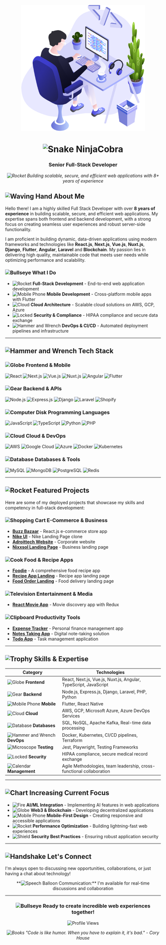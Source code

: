 <div align="center">
  <img src="https://github.com/ninjacobra/ninjacobra/blob/main/images/illustration.png" width="400" alt="NinjaCobra Illustration"/>
  
  # <img src="https://api.iconify.design/game-icons:snake.svg?color=%23FFD700" alt="Snake" width="35" height="35" /> NinjaCobra
  ### Senior Full-Stack Developer
  
  *<img src="https://cdn.jsdelivr.net/gh/twitter/twemoji@14.0.2/assets/72x72/1f680.png" alt="Rocket" width="20" height="20" /> Building scalable, secure, and efficient web applications with 8+ years of experience*
</div>

## <img src="https://raw.githubusercontent.com/Tarikul-Islam-Anik/Animated-Fluent-Emojis/master/Emojis/Hand%20gestures/Waving%20Hand.png" alt="Waving Hand" width="35" height="35" /> About Me

Hello there! I am a highly skilled Full Stack Developer with over **8 years of experience** in building scalable, secure, and efficient web applications. My expertise spans both frontend and backend development, with a strong focus on creating seamless user experiences and robust server-side functionality.

I am proficient in building dynamic, data-driven applications using modern frameworks and technologies like **React.js**, **Next.js**, **Vue.js**, **Nuxt.js**, **Django**, **Flutter**, **Angular**, **Laravel** and **Blockchain**. My passion lies in delivering high quality, maintainable code that meets user needs while optimizing performance and scalability.

### <img src="https://api.iconify.design/streamline-color:target-flat.svg" alt="Bullseye" width="25" height="25" /> What I Do
- <img src="https://api.iconify.design/material-icon-theme:rocket.svg" alt="Rocket" width="20" height="20" /> **Full-Stack Development** - End-to-end web application development
- <img src="https://api.iconify.design/emojione:mobile-phone.svg" alt="Mobile Phone" width="20" height="20" /> **Mobile Development** - Cross-platform mobile apps with Flutter
- <img src="https://api.iconify.design/fluent-color:cloud-16.svg" alt="Cloud" width="20" height="20" /> **Cloud Architecture** - Scalable cloud solutions on AWS, GCP, Azure
- <img src="https://api.iconify.design/fluent-color:lock-shield-16.svg" alt="Locked" width="20" height="20" /> **Security & Compliance** - HIPAA compliance and secure data exchange
- <img src="https://api.iconify.design/streamline-stickies-color:date-time-setting.svg" alt="Hammer and Wrench" width="20" height="20" /> **DevOps & CI/CD** - Automated deployment pipelines and infrastructure

---

## <img src="https://raw.githubusercontent.com/Tarikul-Islam-Anik/Animated-Fluent-Emojis/master/Emojis/Objects/Hammer%20and%20Wrench.png" alt="Hammer and Wrench" width="35" height="35" /> Tech Stack

### <img src="https://api.iconify.design/noto:globe-showing-asia-australia.svg" alt="Globe" width="25" height="25" /> **Frontend & Mobile**
![React](https://img.shields.io/badge/React-20232A?style=for-the-badge&logo=react&logoColor=61DAFB)
![Next.js](https://img.shields.io/badge/Next.js-000000?style=for-the-badge&logo=next.js&logoColor=white)
![Vue.js](https://img.shields.io/badge/Vue.js-35495E?style=for-the-badge&logo=vue.js&logoColor=4FC08D)
![Nuxt.js](https://img.shields.io/badge/Nuxt.js-00C58E?style=for-the-badge&logo=nuxt.js&logoColor=white)
![Angular](https://img.shields.io/badge/Angular-DD0031?style=for-the-badge&logo=angular&logoColor=white)
![Flutter](https://img.shields.io/badge/Flutter-02569B?style=for-the-badge&logo=flutter&logoColor=white)

### <img src="https://raw.githubusercontent.com/Tarikul-Islam-Anik/Animated-Fluent-Emojis/master/Emojis/Objects/Gear.png" alt="Gear" width="25" height="25" /> **Backend & APIs**
![Node.js](https://img.shields.io/badge/Node.js-43853D?style=for-the-badge&logo=node.js&logoColor=white)
![Express.js](https://img.shields.io/badge/Express.js-404D59?style=for-the-badge&logo=express&logoColor=white)
![Django](https://img.shields.io/badge/Django-092E20?style=for-the-badge&logo=django&logoColor=white)
![Laravel](https://img.shields.io/badge/Laravel-FF2D20?style=for-the-badge&logo=laravel&logoColor=white)
![Shopify](https://img.shields.io/badge/Shopify-95BF47?style=for-the-badge&logo=shopify&logoColor=white)

### <img src="https://raw.githubusercontent.com/Tarikul-Islam-Anik/Animated-Fluent-Emojis/master/Emojis/Objects/Computer%20Disk.png" alt="Computer Disk" width="25" height="25" /> **Programming Languages**
![JavaScript](https://img.shields.io/badge/JavaScript-F7DF1E?style=for-the-badge&logo=javascript&logoColor=black)
![TypeScript](https://img.shields.io/badge/TypeScript-007ACC?style=for-the-badge&logo=typescript&logoColor=white)
![Python](https://img.shields.io/badge/Python-3776AB?style=for-the-badge&logo=python&logoColor=white)
![PHP](https://img.shields.io/badge/PHP-777BB4?style=for-the-badge&logo=php&logoColor=white)

### <img src="https://raw.githubusercontent.com/Tarikul-Islam-Anik/Animated-Fluent-Emojis/master/Emojis/Travel%20and%20places/Cloud.png" alt="Cloud" width="25" height="25" /> **Cloud & DevOps**
![AWS](https://img.shields.io/badge/AWS-232F3E?style=for-the-badge&logo=amazon-aws&logoColor=white)
![Google Cloud](https://img.shields.io/badge/Google_Cloud-4285F4?style=for-the-badge&logo=google-cloud&logoColor=white)
![Azure](https://img.shields.io/badge/Microsoft_Azure-0089D6?style=for-the-badge&logo=microsoft-azure&logoColor=white)
![Docker](https://img.shields.io/badge/Docker-2496ED?style=for-the-badge&logo=docker&logoColor=white)
![Kubernetes](https://img.shields.io/badge/Kubernetes-326CE5?style=for-the-badge&logo=kubernetes&logoColor=white)

### <img src="https://api.iconify.design/fluent-color:book-database-32.svg" alt="Database" width="25" height="25" /> **Databases & Tools**
![MySQL](https://img.shields.io/badge/MySQL-4479A1?style=for-the-badge&logo=mysql&logoColor=white)
![MongoDB](https://img.shields.io/badge/MongoDB-4EA94B?style=for-the-badge&logo=mongodb&logoColor=white)
![PostgreSQL](https://img.shields.io/badge/PostgreSQL-316192?style=for-the-badge&logo=postgresql&logoColor=white)
![Redis](https://img.shields.io/badge/Redis-DC382D?style=for-the-badge&logo=redis&logoColor=white)

---

## <img src="https://api.iconify.design/material-icon-theme:rocket.svg" alt="Rocket" width="35" height="35" /> Featured Projects

Here are some of my deployed projects that showcase my skills and competency in full-stack development:

### <img src="https://raw.githubusercontent.com/Tarikul-Islam-Anik/Animated-Fluent-Emojis/master/Emojis/Objects/Shopping%20Cart.png" alt="Shopping Cart" width="25" height="25" /> **E-Commerce & Business**
- **[Buzz Bazaar](https://buzz-bazaar.netlify.app)** - React.js e-commerce store app
- **[Nike UI](https://nike-ui-648.netlify.app/)** - Nike Landing Page clone
- **[Adroittech Website](https://mjunaid648.github.io/adroittech-homepage/index.html)** - Corporate website
- **[Nixxsol Landing Page](https://nixxsol.netlify.app/)** - Business landing page

### <img src="https://api.iconify.design/noto-v1:pot-of-food.svg" alt="Cook" width="25" height="25" /> **Food & Recipe Apps**
- **[Foodie](https://foodie648.netlify.app/)** - A comprehensive food recipe app
- **[Recipe App Landing](https://juni-recipes.netlify.app/)** - Recipe app landing page
- **[Food Order Landing](https://junaid-food-order-app.netlify.app/)** - Food delivery landing page

### <img src="https://raw.githubusercontent.com/Tarikul-Islam-Anik/Animated-Fluent-Emojis/master/Emojis/Objects/Television.png" alt="Television" width="25" height="25" /> **Entertainment & Media**
- **[React Movie App](https://redux-movie-app-by-junaid.netlify.app/)** - Movie discovery app with Redux

### <img src="https://raw.githubusercontent.com/Tarikul-Islam-Anik/Animated-Fluent-Emojis/master/Emojis/Objects/Clipboard.png" alt="Clipboard" width="25" height="25" /> **Productivity Tools**
- **[Expense Tracker](https://expense-tracker648.netlify.app/)** - Personal finance management app
- **[Notes Taking App](https://mj-notes.netlify.app/)** - Digital note-taking solution
- **[Todo App](https://junaids-todo-list.netlify.app/)** - Task management application

---

## <img src="https://api.iconify.design/noto:trophy.svg" alt="Trophy" width="35" height="35" /> Skills & Expertise

| Category | Technologies |
|----------|-------------|
| <img src="https://api.iconify.design/noto:globe-showing-asia-australia.svg" alt="Globe" width="20" height="20" /> **Frontend** | React, Next.js, Vue.js, Nuxt.js, Angular, TypeScript, JavaScript |
| <img src="https://raw.githubusercontent.com/Tarikul-Islam-Anik/Animated-Fluent-Emojis/master/Emojis/Objects/Gear.png" alt="Gear" width="20" height="20" /> **Backend** | Node.js, Express.js, Django, Laravel, PHP, Python |
| <img src="https://raw.githubusercontent.com/Tarikul-Islam-Anik/Animated-Fluent-Emojis/master/Emojis/Objects/Mobile%20Phone.png" alt="Mobile Phone" width="20" height="20" /> **Mobile** | Flutter, React Native |
| <img src="https://raw.githubusercontent.com/Tarikul-Islam-Anik/Animated-Fluent-Emojis/master/Emojis/Travel%20and%20places/Cloud.png" alt="Cloud" width="20" height="20" /> **Cloud** | AWS, GCP, Microsoft Azure, Azure DevOps Services |
| <img src="https://api.iconify.design/fluent-color:book-database-32.svg" alt="Database" width="20" height="20" /> **Databases** | SQL, NoSQL, Apache Kafka, Real-time data processing |
| <img src="https://raw.githubusercontent.com/Tarikul-Islam-Anik/Animated-Fluent-Emojis/master/Emojis/Objects/Hammer%20and%20Wrench.png" alt="Hammer and Wrench" width="20" height="20" /> **DevOps** | Docker, Kubernetes, CI/CD pipelines, Terraform |
| <img src="https://raw.githubusercontent.com/Tarikul-Islam-Anik/Animated-Fluent-Emojis/master/Emojis/Objects/Microscope.png" alt="Microscope" width="20" height="20" /> **Testing** | Jest, Playwright, Testing Frameworks |
| <img src="https://raw.githubusercontent.com/Tarikul-Islam-Anik/Animated-Fluent-Emojis/master/Emojis/Objects/Locked.png" alt="Locked" width="20" height="20" /> **Security** | HIPAA compliance, secure medical record exchange |
| <img src="https://raw.githubusercontent.com/Tarikul-Islam-Anik/Animated-Fluent-Emojis/master/Emojis/Objects/Calendar.png" alt="Calendar" width="20" height="20" /> **Management** | Agile Methodologies, team leadership, cross-functional collaboration |

---

## <img src="https://raw.githubusercontent.com/Tarikul-Islam-Anik/Animated-Fluent-Emojis/master/Emojis/Objects/Chart%20Increasing.png" alt="Chart Increasing" width="35" height="35" /> Current Focus

- <img src="https://api.iconify.design/noto:fire.svg" alt="Fire" width="20" height="20" /> **AI/ML Integration** - Implementing AI features in web applications
- <img src="https://api.iconify.design/icon-park:blockchain.svg" alt="Globe" width="20" height="20" /> **Web3 & Blockchain** - Developing decentralized applications
- <img src="https://raw.githubusercontent.com/Tarikul-Islam-Anik/Animated-Fluent-Emojis/master/Emojis/Objects/Mobile%20Phone.png" alt="Mobile Phone" width="20" height="20" /> **Mobile-First Design** - Creating responsive and accessible applications
- <img src="https://api.iconify.design/fluent-emoji-flat:rocket.svg" alt="Rocket" width="20" height="20" /> **Performance Optimization** - Building lightning-fast web experiences
- <img src="https://raw.githubusercontent.com/Tarikul-Islam-Anik/Animated-Fluent-Emojis/master/Emojis/Objects/Shield.png" alt="Shield" width="20" height="20" /> **Security Best Practices** - Ensuring robust application security

---

## <img src="https://raw.githubusercontent.com/Tarikul-Islam-Anik/Animated-Fluent-Emojis/master/Emojis/Hand%20gestures/Handshake.png" alt="Handshake" width="35" height="35" /> Let's Connect

I'm always open to discussing new opportunities, collaborations, or just having a chat about technology!

<div align="center">
  **<img src="https://api.iconify.design/emojione-v1:three-speech-bubbles.svg" alt="Speech Balloon" width="20" height="20" /> Communication:** I'm available for real-time discussions and collaboration
</div>

---

<div align="center">
  
  ### <img src="https://api.iconify.design/streamline-color:target-flat.svg" alt="Bullseye" width="20" height="20" /> Ready to create incredible web experiences together!
  
  ![Profile Views](https://komarev.com/ghpvc/?username=ninjacobra&color=brightgreen)
  
  *<img src="https://raw.githubusercontent.com/Tarikul-Islam-Anik/Animated-Fluent-Emojis/master/Emojis/Objects/Books.png" alt="Books" width="20" height="20" /> "Code is like humor. When you have to explain it, it's bad." - Cory House*
  
</div>

